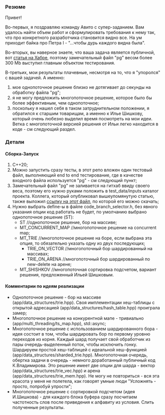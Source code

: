 ### Резюме 
Привет! 

Во-первых, я поздравляю команду Авито с супер-заданием. Вам удалось найти объем работ и сформулировать требования к нему так, что про конкретного разработчика становится видно все. На ум приходит байка про Петра I - "...чтобы дурь каждого видна была".

Во-вторых, вы наверное знаете, что ваша задача является публичной, вот [статья на Хабре](https://habr.com/en/articles/575108/ "статья на Хабре"), поэтому замечательный файл "pg" весом более 300 Mb выступил главным объектом тестирования.

В-третьих, мои результаты плачевные, несмотря на то, что я "упоролся" с вашей задачей. А именно: 
1) мое однопоточное решение близко не дотягивает до секунды на обработку файла "pg";
2) я не могу предложить многопоточное решение, которое было бы более эффективным, чем однопоточное;
3) поскольку я нашел себя в таком затруднительном положении, я обратился к старшим товарищам, а именно к Илье Шишкову, который очень любезно выделил время посмотреть на мои идеи. Ветка с многопоточной версией решения от Ильи легко находится в коде - см следующий раздел.

### Детали
#### Сборка-Запуск
1) С++20;
2) Можно запустить сразу тесты, в этот репо вложен один тестовый файл, выполняющий end to end тестирование, где в качестве входного файла используется "pg" - см следующий пункт;
3) Замечательный файл "pg" не заливается на гитхаб ввиду своего веса, поэтому его нужно руками положить в test_data/inputs каталог проекта. Коллега, который опубликовал вышеупомянутую статью, также выложил [ссылку на этот файл](https://disk.yandex.ru/d/mOY5CrveIAOtnQ), по которой его можно скачать;
4) Нужно выбрать define-ы в файле code_branch_selector.h, без явного указания опции код работать не будет, по умолчанию выбрано однопоточное решение (ST):
   * ST //однопоточное решение, бор на массиве;
   * MT_CONCURRENT_MAP //многопоточное решение на concurrent map;
   * MT_TRIE //многопоточное решение на боре, если выбрана эта опция, то обязательно указать одну из двух последующих;
     * TRIE_ON_VECTOR //многопоточный бор шардированный на массивах;
     * TRIE_ON_ARENA //многопоточный бор шардированный по new-delete на арене;
   * MT_SHISHKOV //многопоточная сортировка подсчетом, вариант решения, предложенный Ильей Шишковым.

#### Комментарии по идеям реализации
* Однопоточное решение - бор на массиве (app/data_structures/trie.hpp). Своя имплементации хеш-таблицы с открытой адресацией (app/data_structures/hash_table.hpp) проиграла замер;
* Многопоточное решение на конкурентной мапе - тривиально (app/multi_threading/ts_map.hpp), std::async;
* Многопоточное решение с использованием шардированного бора - идея состоит в том, чтобы шардировать бор по первому уровню переходов из корня. Каждый шард получает свой обработчик из пары очередь-выделенный поток, чтобы исключить гонку. Шардируем простой хеш-таблицей с идеальной хеш-функцией (app/data_structures/sharded_trie.hpp). Многопоточная очередь, обертка задачи в очередь - немного доработанный публичный код К.Владимирова. Это решение имеет две опции для шарда - вектор (app/data_structures/trie_vec.hpp) и арена (app/data_structures/trie_mem.hpp). Не могу не повториться - вся эта красота у меня не полетела, как говорят умные люди "Усложнять - просто, попробуй упрости"; 
* Многопоточное решение с сортировкой подсчетом (идея И.Шишкова) - для каждого блока буфера сразу посчитаем частотность слов после приведения к алфавиту из условия. Слить полученные результаты.
